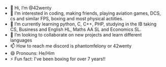 - 👋 Hi, I’m @42wenty
- 👀 I’m interested in coding, making friends, playing aviation games, DCS, cs and similar FPS, boxing and most physical actiities.
- 🌱 I’m currently learning python, C, C++, PHP, studying in the IB taking CS, Business and English HL, Maths AA SL and Economics SL.
- 💞️ I’m looking to collaborate on new projects and learn different languages
- 📫 How to reach me discord is phantomfelony or 42wenty
- 😄 Pronouns: He/Him
- ⚡ Fun fact: I've been boxing for over 7 years!!

<!---
42wenty/42wenty is a ✨ special ✨ repository because its `README.md` (this file) appears on your GitHub profile.
You can click the Preview link to take a look at your changes.
--->
